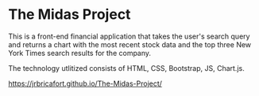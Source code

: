 # The Midas Project

This is a front-end financial application that takes the user's search query and returns a chart with the most recent stock data and the top three New York Times search results for the company. 

The technology utlitized consists of HTML, CSS, Bootstrap, JS, Chart.js.

https://jrbricafort.github.io/The-Midas-Project/
